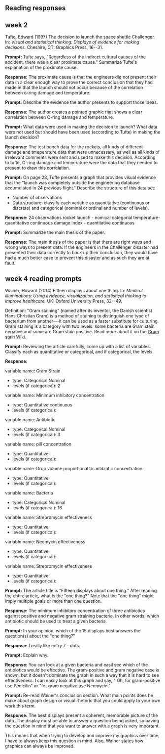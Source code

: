 
Reading responses
-----------------

week 2
------

Tufte, Edward (1997) The decision to launch the space shuttle Challenger. In: *Visual and statistical thinking: Displays of evidence for making decisions.* Cheshire, CT: Graphics Press, 16--31.

**Prompt:** Tufte says, "Regardless of the indirect cultural causes of the accident, there was a clear proximate cause." Summarize Tufte's explanation of the proximate cause.

**Response:** The proximate cause is that the engineers did not present their data in a clear enough way to prove the correct conclusion that they had made in that the launch should not occur because of the correlation between o-ring damage and temperature.

**Prompt:** Describe the evidence the author presents to support those ideas.

**Response:**
The author creates a pointed graphic that shows a clear correlation between O-ring damage and temperature.

**Prompt:** What data were used in making the decision to launch? What data were not used but should have been used (according to Tufte) in making the launch decision?

**Response:** The test bench data for the rockets, all kinds of different damage and tmeperature data that were unnecessary, as well as all kinds of irrelevant comments were sent and used to make this decision. According to tufte, O-ring damage and temperature were the data that they needed to present to draw this correlation.

**Prompt:** On page 23, Tufte presents a graph that provides visual evidence that the "launch was completely outside the engineering database accumulated in 24 previous flight." Describe the structure of this data set:

-   Number of observations
-   Data structure: classify each variable as quantitative (continuous or discrete) and categorical (nominal or ordinal and number of levels).

**Response:**
24 observations rocket launch - nomical categorial temperature-quantitative continuous damage index - quantitative continuous

**Prompt:** Summarize the main thesis of the paper.

**Response:** The main thesis of the paper is that there are right ways and wrong ways to present data. If the engineers in the Challenger disaster had presented their data correctly to back up their conclusion, they would have had a much better case to prevent this disaster and as such they are at fault.

week 4 reading prompts
----------------------

Wainer, Howard (2014) Fifteen displays about one thing. In: *Medical illuminations: Using evidence, visualization, and statistical thinking to improve healthcare.* UK: Oxford University Press, 32--49.

Definition: "Gram staining" (named after its inventor, the Danish scientist Hans Christian Gram) is a method of staining to distinguish one type of bacterium from another---it can be used as a faster substitute for culturing. Gram staining is a category with two levels: some bacteria are Gram stain negative and some are Gram stain positive. Read more about it on the
[Gram stain Wiki](https://en.wikipedia.org/wiki/Gram_stain).

**Prompt:** Reviewing the article carefully, come up with a list of variables. Classify each as quantitative or categorical, and if categorical, the levels.

**Response:**

variable name: Gram Strain

-   type: Categorical Nominal
-   levels (if categorical): 2

variable name: Minimum inhibitory concentration

-   type: Quantitative continuous
-   levels (if categorical):

variable name: Antibiotic

-   type: Categorical Nominal
-   levels (if categorical): 3

variable name: pill concentration

-   type: Quantitative
-   levels (if categorical):

variable name: Drop volume proportional to antibiotic concentration

-   type: Quantitative
-   levels (if categorical):

variable name: Bacteria

-   type: Categorical Nominal
-   levels (if categorical): 16

variable name: Strepromycin effectiveness

-   type: Quantitative
-   levels (if categorical):

variable name: Neomycin effectiveness

-   type: Quantitative
-   levels (if categorical):

variable name: Strepromycin effectiveness

-   type: Quantitative
-   levels (if categorical):

**Prompt:** The article title is "Fifteen displays about one thing." After reading the entire article, what is the "one thing?" Note that the "one thing" might imply multiple goals or more than one question.

**Response:** The minimum inhibitory concentration of three antibiotics against positive and negative gram straining bacteria. In other words, which antibiotic should be used to treat a given bacteria.

**Prompt:** In your opinion, which of the 15 displays best answers the question(s) about the "one thing?"

**Response:**
I really like entry 7 - dots.

**Prompt:** Explain why.

**Response:** You can look at a given bacteria and easil see which of the antibiotics would be effective. The gram-positive and gram negative case is shown, but it doesn't dominate the graph in such a way that it is hard to see effectiveness. I can easily look at this graph and say, " Oh, for gram-positive use Penicilin" or "for gram negative use Neomycin."

**Prompt:** Re-read Wainer's conclusion section. What main points does he make about graph design or visual rhetoric that you could apply to your own work this term.

**Response:** The best displays present a coherent, memorable picture of the data. The display must be able to answer a question being asked, so having the question in mind that you want to answer with a graph is very important.

This means that when trying to develop and improve my graphics over time, I have to always keep this question in mind. Also, Wainer states how graphics can always be improved.

